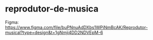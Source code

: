 # reprodutor-de-musica

Figma: https://www.figma.com/file/buPNnuAdDXbs1WPiNmBcAK/Reprodutor-musical?type=design&t=1gNmji4DD2NDVEpM-6
